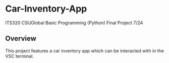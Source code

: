 # Car-Inventory-App
ITS320 CSUGlobal Basic Programming (Python) Final Project 7/24

## Overview
This project features a car inventory app which can be interacted with in the VSC terminal. 
